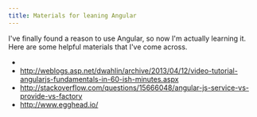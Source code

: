 ```yaml
---
title: Materials for leaning Angular
---
```

I've finally found a reason to use Angular, so now I'm actually learning it.
Here are some helpful materials that I've come across.

* 
* http://weblogs.asp.net/dwahlin/archive/2013/04/12/video-tutorial-angularjs-fundamentals-in-60-ish-minutes.aspx
* http://stackoverflow.com/questions/15666048/angular-js-service-vs-provide-vs-factory
* http://www.egghead.io/
